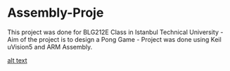 # Assembly-Proje
This project was done for BLG212E Class in Istanbul Technical University - Aim of the project is to design a Pong Game - Project was done using Keil uVision5 and ARM Assembly.

[alt text](https://github.com/[canbozaci]/[Pictures]/blob/[main]/res.png?raw=true)
